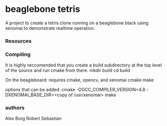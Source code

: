 # beaglebone tetris

A project to create a tetris clone running on a beaglebone black using xenomai to demonstrate realtime operation. 

### Resources


### Compiling
It is highly reccomended that you create a build subdirectory at the top level of the source and run cmake from there.
	mkdir build
	cd build

On the beagleboard: requires cmake, opencv, and xenomai
	cmake <target source dir>
	make

options that can be added:
	cmake -DGCC_COMPILER_VERSION=4.8 -DXENOMAI_BASE_DIR=<copy of /usr/xenomai> <target source dir>
	make

### authors
Alex Borg
Robert Sebastian

